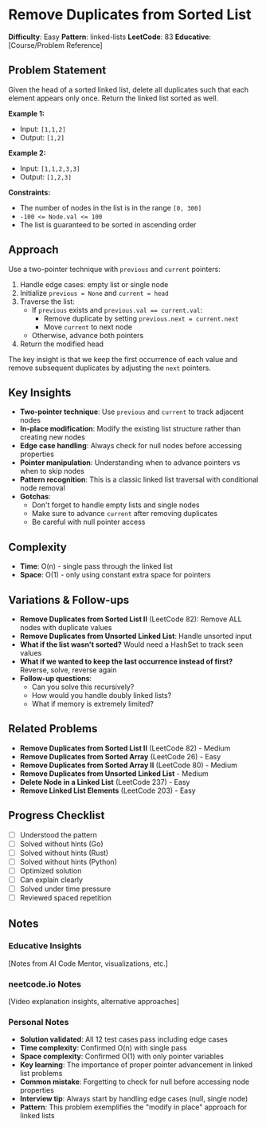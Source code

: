 # Remove Duplicates from Sorted List

**Difficulty**: Easy
**Pattern**: linked-lists
**LeetCode**: 83
**Educative**: [Course/Problem Reference]

## Problem Statement
Given the head of a sorted linked list, delete all duplicates such that each element appears only once. Return the linked list sorted as well.

**Example 1:**
- Input: `[1,1,2]`
- Output: `[1,2]`

**Example 2:**
- Input: `[1,1,2,3,3]`
- Output: `[1,2,3]`

**Constraints:**
- The number of nodes in the list is in the range `[0, 300]`
- `-100 <= Node.val <= 100`
- The list is guaranteed to be sorted in ascending order

## Approach
Use a two-pointer technique with `previous` and `current` pointers:

1. Handle edge cases: empty list or single node
2. Initialize `previous = None` and `current = head`
3. Traverse the list:
   - If `previous` exists and `previous.val == current.val`:
     - Remove duplicate by setting `previous.next = current.next`
     - Move `current` to next node
   - Otherwise, advance both pointers
4. Return the modified head

The key insight is that we keep the first occurrence of each value and remove subsequent duplicates by adjusting the `next` pointers.

## Key Insights
- **Two-pointer technique**: Use `previous` and `current` to track adjacent nodes
- **In-place modification**: Modify the existing list structure rather than creating new nodes
- **Edge case handling**: Always check for null nodes before accessing properties
- **Pointer manipulation**: Understanding when to advance pointers vs when to skip nodes
- **Pattern recognition**: This is a classic linked list traversal with conditional node removal
- **Gotchas**:
  - Don't forget to handle empty lists and single nodes
  - Make sure to advance `current` after removing duplicates
  - Be careful with null pointer access

## Complexity
- **Time**: O(n) - single pass through the linked list
- **Space**: O(1) - only using constant extra space for pointers

## Variations & Follow-ups
- **Remove Duplicates from Sorted List II** (LeetCode 82): Remove ALL nodes with duplicate values
- **Remove Duplicates from Unsorted Linked List**: Handle unsorted input
- **What if the list wasn't sorted?** Would need a HashSet to track seen values
- **What if we wanted to keep the last occurrence instead of first?** Reverse, solve, reverse again
- **Follow-up questions**:
  - Can you solve this recursively?
  - How would you handle doubly linked lists?
  - What if memory is extremely limited?

## Related Problems
- **Remove Duplicates from Sorted List II** (LeetCode 82) - Medium
- **Remove Duplicates from Sorted Array** (LeetCode 26) - Easy
- **Remove Duplicates from Sorted Array II** (LeetCode 80) - Medium
- **Remove Duplicates from Unsorted Linked List** - Medium
- **Delete Node in a Linked List** (LeetCode 237) - Easy
- **Remove Linked List Elements** (LeetCode 203) - Easy

## Progress Checklist
- [ ] Understood the pattern
- [ ] Solved without hints (Go)
- [ ] Solved without hints (Rust)
- [ ] Solved without hints (Python)
- [ ] Optimized solution
- [ ] Can explain clearly
- [ ] Solved under time pressure
- [ ] Reviewed spaced repetition

## Notes
### Educative Insights
[Notes from AI Code Mentor, visualizations, etc.]

### neetcode.io Notes
[Video explanation insights, alternative approaches]

### Personal Notes
- **Solution validated**: All 12 test cases pass including edge cases
- **Time complexity**: Confirmed O(n) with single pass
- **Space complexity**: Confirmed O(1) with only pointer variables
- **Key learning**: The importance of proper pointer advancement in linked list problems
- **Common mistake**: Forgetting to check for null before accessing node properties
- **Interview tip**: Always start by handling edge cases (null, single node)
- **Pattern**: This problem exemplifies the "modify in place" approach for linked lists
